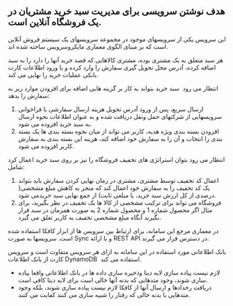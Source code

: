 ## **هدف نوشتن سرویسی برای مدیریت سبد خرید مشتریان در یک فروشگاه آنلاین است.**

این سرویس یکی از سرویسهای موجود در مجموعه سرویسهای یک سیستم فروش آنلاین است که بر مبنای الگوی معماری مایکروسرویس ساخته شده اند.

هر سبد متعلق به یک مشتری بوده، مشتری کالاهایی که قصد خرید آنها را دارد را به سبد اضافه کرده، آدرس محل تحویل گیری سفارش را وارد کرده و با ورود اطلاعات کارت بانکی عملیات خرید را نهایی می کند.

انتظار می رود  سبد خرید بتواند به کار بر گزینه هایی اضافه برای افزودن موارد زیر به سفارش را بدهد:

1.  ارسال سریع، پس از ورود آدرس تحویل هزینه ارسال سفارشی با فراخوانی سرویسهایی از شرکتهای حمل ونقل دریافت شده و به عنوان اطلاعات نحوه ارسال به سبد خرید افزوده می شود.
2.  افزودن بسته بندی ویژه هدیه، کاربر می تواند از میان نحوه بسته بندی ها یک بسته بندی را انتخاب و آن را به سفارش خود اضافه کند، هزینه این بسته بندی به سفارش کاربر افزوده می شود.

انتظار می رود بتوان استراتژی های تخفیف فروشگاه را نیز بر روی سبد خرید اعمال کرد شامل:

1.  اعمال کد تخفیف توسط مشتری، مشتری در زمان نهایی کردن سفارش باید بتواند یک کد تخفیف را به سفارش خود اعمال کند که منجر به کاهش مبلغ مشخصی( درصدی از کل ارزش سبد خرید، یا مبلغی ثابت)  از جمع نهایی سبد خریدمی شود.
2.  فروشگاه می تواند برای ترکیب مشخصی از کالا ها یک تخفیف در نظر بگیرید، برای مثال اگر محصول شماره 1 و محصول شماره 2 به صورت همزمان در سبد قرار بگیرند آنگاه مبلغ مشخصی تخفیف به کاربر تعلق می گیرد.

در معماری مرجع این سامانه، برای ارتباط بین سرویس ها از ابزار کافکا استفاده شده است. سرویسها به صورت Sync و با ارائه REST API در دسترس قرار می گیرند.

بانک اطلاعاتی مورد استفاده در این سامانه به ازای هر سرویس متفاوت است و سرویس کارت از بانک اطلاعات DynamoDB  استفاده می کند.

*   لازم نیست پیاده سازی لایه دیتا وذخیره سازی داده ها در بانک اطلاعاتی واقعا پیاده سازی شوند، وجود متدهایی که بدنه آنها خالی است برای لایه دیتا کافی است.
*   دریافت رخدادها و ارسال آنها از کافکا لازم نیست پیاده سازی شوند، بلکه وجود متدهایی با بدنه خالی که رفتار را شبیه سازی می کنند کفایت می کنند.
